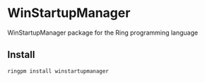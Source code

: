 # WinStartupManager

WinStartupManager package for the Ring programming language

## Install

	ringpm install winstartupmanager

